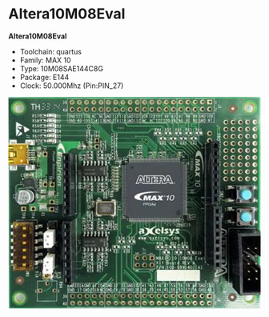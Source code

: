 # Altera10M08Eval
**Altera10M08Eval**

* Toolchain: quartus
* Family: MAX 10
* Type: 10M08SAE144C8G
* Package: E144
* Clock: 50.000Mhz (Pin:PIN_27)

![board.png](board.png)

